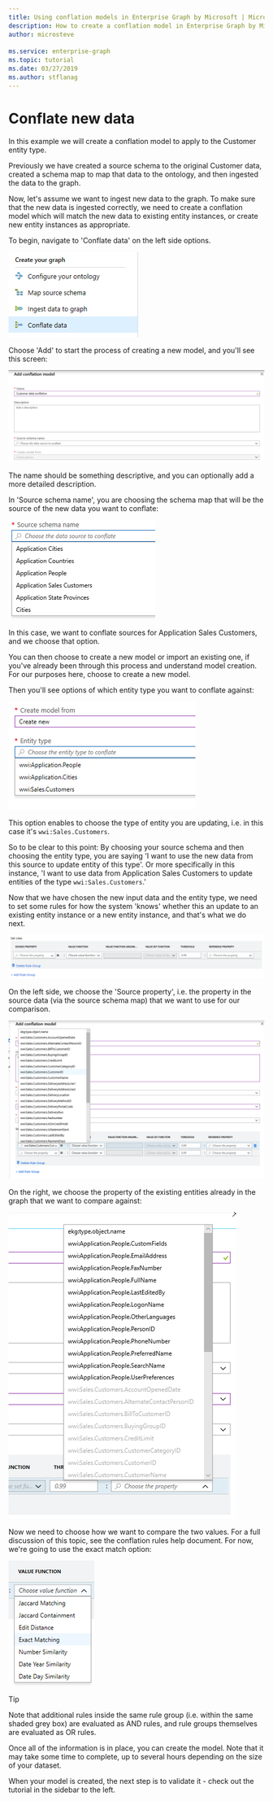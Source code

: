```yaml
---
title: Using conflation models in Enterprise Graph by Microsoft | Microsoft Docs
description: How to create a conflation model in Enterprise Graph by Microsoft
author: microsteve

ms.service: enterprise-graph
ms.topic: tutorial
ms.date: 03/27/2019
ms.author: stflanag
---
```


# Conflate new data

In this example we will create a conflation model to apply to the Customer entity type. 

Previously we have created a source schema to the original Customer data, created a schema map to map that data to the ontology, and then ingested the data to the graph.

Now, let's assume we want to ingest new data to the graph. To make sure that the new data is ingested correctly, we need to create a conflation model which will match the new data to existing entity instances, or create new entity instances as appropriate.

To begin, navigate to 'Conflate data' on the left side options.

![Conflate data](media/conflation-example/conflate-data-option.png)

Choose 'Add' to start the process of creating a new model, and you'll see this screen:

![Add conflation model](media/conflation-example/add-conflation-model.png)

The name should be something descriptive, and you can optionally add a more detailed description.

In 'Source schema name', you are choosing the schema map that will be the source of the new data you want to conflate:

![Choose source schema](media/conflation-example/choose-source-schema.png)

In this case, we want to conflate sources for Application Sales Customers, and we choose that option.

You can then choose to create a new model or import an existing one, if you've already been through this process and understand model creation. For our purposes here, choose to create a new model.

Then you'll see options of which entity type you want to conflate against:

![Choose entity type](media/conflation-example/choose-entity-type.png)

This option enables to choose the type of entity you are updating, i.e. in this case it's ```wwi:Sales.Customers```. 

So to be clear to this point: By choosing your source schema and then choosing the entity type, you are saying 'I want to use the new data from this source to update entity of this type'. Or more specifically in this instance, 'I want to use data from Application Sales Customers to update entities of the type ```wwi:Sales.Customers```.'

Now that we have chosen the new input data and the entity type, we need to set some rules for how the system 'knows' whether this an update to an existing entity instance or a new entity instance, and that's what we do next.

![Conflation rules blank](media/conflation-example/conflation-rules-blank.png)

On the left side, we choose the 'Source property', i.e. the property in the source data (via the source schema map) that we want to use for our comparison.

![Source property](media/conflation-example/source-property.png)

On the right, we choose the property of the existing entities already in the graph that we want to compare against:

![Graph property](media/conflation-example/graph-property.png)

Now we need to choose how we want to compare the two values. For a full discussion of this topic, see the conflation rules help document. For now, we're going to use the exact match option:

![Matching rule](media/conflation-example/exact-match.png)

> [!TIP]
> Note that additional rules inside the same rule group (i.e. within the same shaded grey box) are evaluated as AND rules, and rule groups themselves are evaluated as OR rules. 

Once all of the information is in place, you can create the model. Note that it may take some time to complete, up to several hours depending on the size of your dataset.

When your model is created, the next step is to validate it - check out the tutorial in the sidebar to the left.

